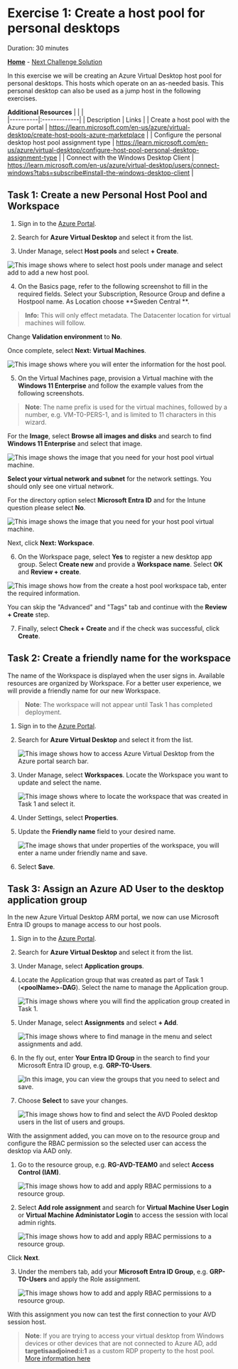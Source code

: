 # Exercise 1: Create a host pool for personal desktops

Duration:  30 minutes

**[Home](../Readme.md)** - [Next Challenge Solution](./02-Create-a-custom-golden-image-solution.md)

In this exercise we will be creating an Azure Virtual Desktop host pool for personal desktops. This  hosts which operate on an as-needed basis. This personal desktop can also be used as a jump host in the following exercises.

**Additional Resources**
|              |            |  
|----------|:-------------|
| Description | Links |
| Create a host pool with the Azure portal | https://learn.microsoft.com/en-us/azure/virtual-desktop/create-host-pools-azure-marketplace |
| Configure the personal desktop host pool assignment type | https://learn.microsoft.com/en-us/azure/virtual-desktop/configure-host-pool-personal-desktop-assignment-type | 
| Connect with the Windows Desktop Client | https://learn.microsoft.com/en-us/azure/virtual-desktop/users/connect-windows?tabs=subscribe#install-the-windows-desktop-client  | 

## Task 1: Create a new Personal Host Pool and Workspace

1.  Sign in to the [Azure Portal](https://portal.azure.com/).

2.  Search for **Azure Virtual Desktop** and select it from the list.

3.  Under Manage, select **Host pools** and select **+ Create**.
   
![This image shows where to select host pools under manage and select add to add a new host pool.](../Images/01-avdHostPool.png "Azure Virtual Desktop blade")

4.  On the Basics page, refer to the following screenshot to fill in the required fields. Select your Subscription, Resource Group and define a Hostpool name. As Location choose **Sweden Central **. 

> **Info:** This will only effect metadata. The Datacenter location for virtual machines will follow. 

Change **Validation environment** to **No**.

Once complete, select **Next: Virtual Machines**.

![This image shows where you will enter the information for the host pool.](../Images/01-personal-hostpool-creation_0.png "Create host pool page")

5.  On the Virtual Machines page, provision a Virtual machine with the **Windows 11 Enterprise** and follow the example values from the following screenshots.

>**Note**: The name prefix is used for the virtual machines, followed by a number, e.g. VM-T0-PERS-1, and is limited to 11 characters in this wizard.
 
For the **Image**, select **Browse all images and disks** and search to find **Windows 11 Enterprise** and select that image.

![This image shows the image that you need for your host pool virtual machine.](../Images/01-personal-vmcreation_2.png "Host pool Virtual Machine with image")

**Select your virtual network and subnet** for the network settings. You should only see one virtual network. 

For the directory option select **Microsoft Entra ID** and for the Intune question please select **No**.

![This image shows the image that you need for your host pool virtual machine.](../Images/01-personal-vmcreation_3.png "Host pool Virtual Machine with image")

Next, click **Next: Workspace**. 

6.  On the Workspace page, select **Yes** to register a new desktop app group. Select **Create new** and provide a **Workspace name**. Select **OK** and **Review + create**.

![This image shows how from the create a host pool workspace tab, enter the required information.](../Images/01-hostpoolWorkspace.png "Create a host pool workspace tab")

You can skip the "Advanced" and "Tags" tab and continue with the **Review + Create** step.

7.  Finally, select **Check + Create** and if the check was successful, click **Create**.

## Task 2: Create a friendly name for the workspace

The name of the Workspace is displayed when the user signs in. Available resources are organized by Workspace. For a better user experience, we will provide a friendly name for our new Workspace. 

>**Note**: The workspace will not appear until Task 1 has completed deployment. 

1.  Sign in to the [Azure Portal](https://portal.azure.com/).

2.  Search for **Azure Virtual Desktop** and select it from the list.

    ![This image shows how to access Azure Virtual Desktop from the Azure portal search bar.](../Images/01-searchavd.png "Search for Azure Virtual Desktop")

3.  Under Manage, select **Workspaces**. Locate the Workspace you want to update and select the name.

    ![This image shows where to locate the workspace that was created in Task 1 and select it.](../Images/01-workspaceproperties.png "Select the workspace")

4.  Under Settings, select **Properties**.

5.  Update the **Friendly name** field to your desired name.

    ![The image shows that under properties of the workspace, you will enter a name under friendly name and save.](../Images/01-savefriendlyname.png "Enter a friendly name")

6.  Select **Save**.

## Task 3: Assign an Azure AD User to the desktop application group

In the new Azure Virtual Desktop ARM portal, we now can use Microsoft Entra ID groups to manage access to our host pools.

1.  Sign in to the [Azure Portal](https://portal.azure.com/).

2.  Search for **Azure Virtual Desktop** and select it from the list.

3.  Under Manage, select **Application groups**.
    
4.  Locate the Application group that was created as part of Task 1 (**\<poolName\>-DAG**). Select the name to manage the Application group.

    ![This image shows where you will find the application group created in Task 1.](../Images/01-avdappgroups.png "Select the application group")

5.  Under Manage, select **Assignments** and select **+ Add**.

    ![This image shows where to find manage in the menu and select assignments and add.](../Images/01-personal-user-assignment_0.png)

6.  In the fly out, enter **Your Entra ID Group** in the search to find your Microsoft Entra ID group, e.g. **GRP-T0-Users**.

    ![In this image, you can view the groups that you need to select and save.](../Images/01-personal-user-assignment_1.png "Add Pooled Desktop user")

7.  Choose **Select** to save your changes.

    ![This image shows how to find and select the AVD Pooled desktop users in the list of users and groups.](../Images/01-personal-user-assignment_2.png "Host pool users for AVD")

With the assignment added, you can move on to the resource group and configure the RBAC permission so the selected user can access the desktop via AAD only.

1.  Go to the resource group, e.g. **RG-AVD-TEAM0** and select **Access Control (IAM)**.

    ![This image shows how to add and apply RBAC permissions to a resource group.](../Images/01-personal-user-assignment_3.png "Add Permissions")

2. Select **Add role assignment** and search for **Virtual Machine User Login** or **Virtual Machine Administator Login** to access the session with local admin rights.

     ![This image shows how to add and apply RBAC permissions to a resource group.](../Images/01-personal-user-assignment_4.png "Add Permissions")

Click **Next**.

3. Under the members tab, add your **Microsoft Entra ID Group**, e.g. **GRP-T0-Users** and apply the Role assignment. 

    ![This image shows how to add and apply RBAC permissions to a resource group.](../Images/01-personal-user-assignment_5.png "Add Permissions")

With this assignment you now can test the first connection to your AVD session host.

> **Note**: If you are trying to access your virtual desktop from Windows devices or other devices that are not connected to Azure AD, add **targetisaadjoined:i:1** as a custom RDP property to the host pool. [More information here](https://learn.microsoft.com/en-us/azure/virtual-desktop/deploy-azure-ad-joined-vm#access-azure-ad-joined-vms)
